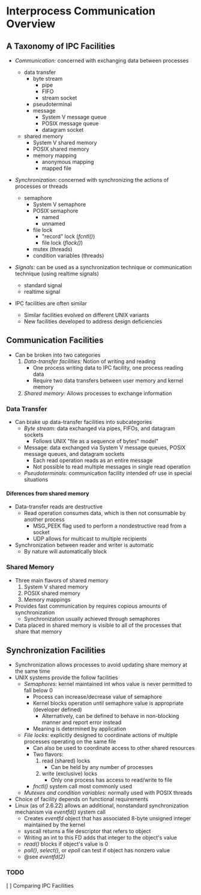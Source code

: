 Interprocess Communication Overview
===================================

A Taxonomy of IPC Facilities
----------------------------
* _Communication:_ concerned with exchanging data between processes
    * data transfer
        * byte stream
            * pipe
            * FIFO
            * stream socket
        * pseudoterminal
        * message
            * System V message queue
            * POSIX message queue
            * datagram socket
    * shared memory
        * System V shared memory
        * POSIX shared memory
        * memory mapping
            * anonymous mapping
            * mapped file
* _Synchronization:_ concerned with synchronizing the actions of processes or threads
    * semaphore
        * System V semaphore
        * POSIX semaphore
            * named
            * unnamed
        * file lock
            * "record" lock (_fcntl()_)
            * file lock (_flock()_)
        * mutex (threads)
        * condition variables (threads)
* _Signals:_ can be used as a synchronization technique or communication technique (using realtime signals)
    * standard signal
    * realtime signal

* IPC facilities are often similar
    * Similar facilities evolved on different UNIX variants
    * New facilities developed to address design deficiencies

Communication Facilities
------------------------
* Can be broken into two categories
    1. _Data-transfer facilities:_ Notion of writing and reading
        * One process writing data to IPC facility, one process reading data
        * Require two data transfers between user memory and kernel memory
    2. _Shared memory:_ Allows processes to exchange information

### Data Transfer
* Can brake up data-transfer facilities into subcategories
    * _Byte stream:_ data exchanged via pipes, FIFOs, and datagram sockets
        * Follows UNIX "file as a sequence of bytes" model"
    * Message: data exchanged via System V message queues, POSIX message queues, and datagram sockets
        * Each read operation reads as an entire message
        * Not possible to read multiple messages in single read operation
    * _Pseudoterminals:_ communication facility intended ofr use in special situations

#### Diferences from shared memory
* Data-transfer reads are destructive
    * Read operation consumes data, which is then not consumable by another process
        * MSG_PEEK flag used to perform a nondestructive read from a socket
        * UDP allows for multicast to multiple recipients
* Synchronization between reader and writer is automatic
    * By nature will automatically block

### Shared Memory
* Three main flavors of shared memory
    1. System V shared memory
    2. POSIX shared memory
    3. Memory mappings
* Provides fast communication by requires copious amounts of synchronization
    * Synchronization usually achieved through semaphores
* Data placed in shared memory is visible to all of the processes that share that memory

Synchronization Facilities
--------------------------
* Synchronization allows processes to avoid updating share memory at the same time
* UNIX systems provide the follow facilities
    * _Semaphores:_ kernel maintained int whos value is never permitted to fall below 0
        * Process can increase/decrease value of semaphore
        * Kernel blocks operation until semaphore value is appropriate (developer defined)
            * Alternatively, can be defined to behave in non-blocking manner and report error instead
        * Meaning is determined by application
    * _File locks:_ explicitly designed to coordinate actions of multiple processes operating on the same file
        * Can also be used to coordinate access to other shared resources
        * Two flavors:
            1. read (shared) locks
                * Can be held by any number of processes
            2. write (exclusive) locks
                * Only one process has access to read/write to file
        * _fnctl()_ system call most commonly used
    * _Mutexes and condition variables:_ normally used with POSIX threads
* Choice of facility depends on functional requirements
* Linux (as of 2.6.22) allows an additional, nonstandard synchronization mechanism via _eventfd()_ system call
    * Creates _eventfd_ object that has associated 8-byte unsigned integer maintained by the kernel
    * syscall returns a file descriptor that refers to object
    * Writing an int to this FD adds that integer to the object's value
    * _read()_ blocks if object's value is 0
    * _poll()_, _select()_, or _epoll_ can test if object has nonzero value
    * @see _eventfd(2)_

### TODO
[ ] Comparing IPC Facilities
